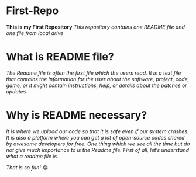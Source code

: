 # First-Repo
**This is my First Repository**
*This repository contains one README file and one file from local drive*


# What is README file?
*The Readme file is often the first file which the users read. It is a text file that contains the information for the user about the software, project, code, game, or it might contain instructions, help, or details about the patches or updates.*

# Why is README necessary?
*It is where we upload our code so that it is safe even if our system crashes. It is also a platform where you can get a lot of open-source codes shared by awesome developers for free. One thing which we see all the time but do not give much importance to is the Readme file. First of all, let’s understand what a readme file is.*

*That is so fun!* :joy:
